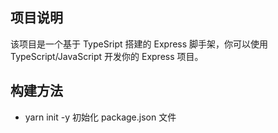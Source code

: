 ## 项目说明

该项目是一个基于 TypeSript 搭建的 Express 脚手架，你可以使用 TypeScript/JavaScript 开发你的 Express 项目。

## 构建方法

- yarn init -y 初始化 package.json 文件

